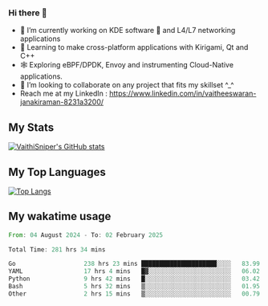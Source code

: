### Hi there 👋

- 🔭 I’m currently working on KDE software 💓 and L4/L7 networking applications 
- 📖 Learning to make cross-platform applications with Kirigami, Qt and C++
- 🕸️ Exploring eBPF/DPDK, Envoy and instrumenting Cloud-Native applications. 
- 👯 I’m looking to collaborate on any project that fits my skillset ^_^
- Reach me at my LinkedIn : https://www.linkedin.com/in/vaitheeswaran-janakiraman-8231a3200/

## My Stats
[![VaithiSniper's GitHub stats](https://github-readme-stats.vercel.app/api?username=VaithiSniper&hide=stars&theme=radical)](https://github.com/anuraghazra/github-readme-stats)

## My Top Languages

[![Top Langs](https://github-readme-stats.vercel.app/api/top-langs/?username=VaithiSniper&layout=compact)](https://github.com/anuraghazra/github-readme-stats)

## My wakatime usage

<!--START_SECTION:waka-->

```rust
From: 04 August 2024 - To: 02 February 2025

Total Time: 281 hrs 34 mins

Go                   238 hrs 23 mins █████████████████████░░░░   83.99 %
YAML                 17 hrs 4 mins   █▓░░░░░░░░░░░░░░░░░░░░░░░   06.02 %
Python               9 hrs 42 mins   █░░░░░░░░░░░░░░░░░░░░░░░░   03.42 %
Bash                 5 hrs 32 mins   ▒░░░░░░░░░░░░░░░░░░░░░░░░   01.95 %
Other                2 hrs 15 mins   ▒░░░░░░░░░░░░░░░░░░░░░░░░   00.79 %
```

<!--END_SECTION:waka-->
